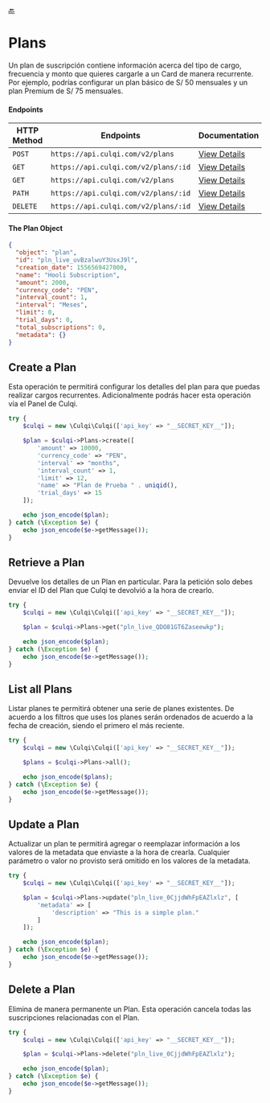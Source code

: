 [:back:](/docs/README.md)

# Plans

Un plan de suscripción contiene información acerca del tipo de cargo, frecuencia y monto que quieres cargarle a un Card de manera recurrente. Por ejemplo, podrías configurar un plan básico de S/ 50 mensuales y un plan Premium de S/ 75 mensuales.

#### Endpoints

| HTTP Method | Endpoints                            | Documentation                                            |
| ----------- | ------------------------------------ | -------------------------------------------------------- |
| `POST`      | `https://api.culqi.com/v2/plans`     | [View Details](https://www.culqi.com/api/#planes#create) |
| `GET`       | `https://api.culqi.com/v2/plans/:id` | [View Details](https://www.culqi.com/api/#planes#detail) |
| `GET`       | `https://api.culqi.com/v2/plans`     | [View Details](https://www.culqi.com/api/#planes#list)   |
| `PATH`      | `https://api.culqi.com/v2/plans/:id` | [View Details](https://www.culqi.com/api/#planes#update) |
| `DELETE`    | `https://api.culqi.com/v2/plans/:id` | [View Details](https://www.culqi.com/api/#planes#delete) |

#### The Plan Object

```json
{
  "object": "plan",
  "id": "pln_live_uvBzalwuY3UsxJ9l",
  "creation_date": 1556569427000,
  "name": "Hooli Subscription",
  "amount": 2000,
  "currency_code": "PEN",
  "interval_count": 1,
  "interval": "Meses",
  "limit": 0,
  "trial_days": 0,
  "total_subscriptions": 0,
  "metadata": {}
}
```

## Create a Plan

Esta operación te permitirá configurar los detalles del plan para que puedas realizar cargos recurrentes. Adicionalmente podrás hacer esta operación vía el Panel de Culqi.

```php
try {
    $culqi = new \Culqi\Culqi(['api_key' => "__SECRET_KEY__"]);

    $plan = $culqi->Plans->create([
        'amount' => 10000,
        'currency_code' => "PEN",
        'interval' => "months",
        'interval_count' => 1,
        'limit' => 12,
        'name' => "Plan de Prueba " . uniqid(),
        'trial_days' => 15
    ]);

    echo json_encode($plan);
} catch (\Exception $e) {
    echo json_encode($e->getMessage());
}
```

## Retrieve a Plan

Devuelve los detalles de un Plan en particular. Para la petición solo debes enviar el ID del Plan que Culqi te devolvió a la hora de crearlo.

```php
try {
    $culqi = new \Culqi\Culqi(['api_key' => "__SECRET_KEY__"]);

    $plan = $culqi->Plans->get("pln_live_QDO81GT6Zaseewkp");

    echo json_encode($plan);
} catch (\Exception $e) {
    echo json_encode($e->getMessage());
}
```

## List all Plans

Listar planes te permitirá obtener una serie de planes existentes. De acuerdo a los filtros que uses los planes serán ordenados de acuerdo a la fecha de creación, siendo el primero el más reciente.

```php
try {
    $culqi = new \Culqi\Culqi(['api_key' => "__SECRET_KEY__"]);

    $plans = $culqi->Plans->all();

    echo json_encode($plans);
} catch (\Exception $e) {
    echo json_encode($e->getMessage());
}
```

## Update a Plan

Actualizar un plan te permitirá agregar o reemplazar información a los valores de la metadata que enviaste a la hora de crearla. Cualquier parámetro o valor no provisto será omitido en los valores de la metadata.

```php
try {
    $culqi = new \Culqi\Culqi(['api_key' => "__SECRET_KEY__"]);

    $plan = $culqi->Plans->update("pln_live_0CjjdWhFpEAZlxlz", [
        'metadata' => [
            'description' => "This is a simple plan."
        ]
    ]);

    echo json_encode($plan);
} catch (\Exception $e) {
    echo json_encode($e->getMessage());
}
```

## Delete a Plan

Elimina de manera permanente un Plan. Esta operación cancela todas las suscripciones relacionadas con el Plan.

```php
try {
    $culqi = new \Culqi\Culqi(['api_key' => "__SECRET_KEY__"]);

    $plan = $culqi->Plans->delete("pln_live_0CjjdWhFpEAZlxlz");

    echo json_encode($plan);
} catch (\Exception $e) {
    echo json_encode($e->getMessage());
}
```

